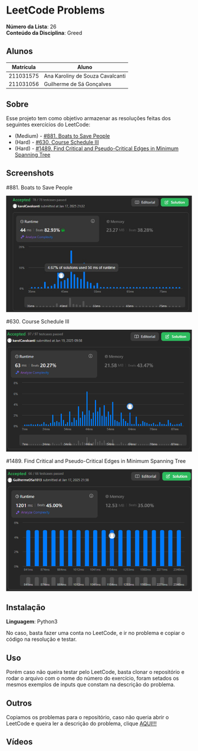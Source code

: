 # LeetCode Problems

**Número da Lista**: 26<br>
**Conteúdo da Disciplina**: Greed<br>

## Alunos
|Matrícula | Aluno |
| -- | -- |
| 211031575  |  Ana Karoliny de Souza Cavalcanti |
| 211031056  |  Guilherme de Sá Gonçalves |

## Sobre 
Esse projeto tem como objetivo armazenar as resoluções feitas dos seguintes exercícios do LeetCode:

- (Medium) - [#881. Boats to Save People](https://leetcode.com/problems/boats-to-save-people/description/)
- (Hard) - [#630. Course Schedule III](https://leetcode.com/problems/course-schedule-iii/description/)
- (Hard) - [#1489. Find Critical and Pseudo-Critical Edges in Minimum Spanning Tree](https://leetcode.com/problems/find-critical-and-pseudo-critical-edges-in-minimum-spanning-tree/submissions/1511987226/)

## Screenshots

#881. Boats to Save People

![881](img/881.jpeg)

#630. Course Schedule III

![630](img/630.png)

#1489. Find Critical and Pseudo-Critical Edges in Minimum Spanning Tree

![1489](img/1489.png)

## Instalação 
**Linguagem**: Python3<br>

No caso, basta fazer uma conta no LeetCode, e ir no problema e copiar o código na resolução e testar. 

## Uso 
Porém caso não queira testar pelo LeetCode, basta clonar o repositório e rodar o arquivo com o nome do número do exercício, foram setados os mesmos exemplos de inputs que constam na descrição do problema.

## Outros 
Copiamos os problemas para o repositório, caso não queria abrir o LeetCode e queira ler a descrição do problema, clique [AQUI!!!](Problems.md)

## Vídeos
